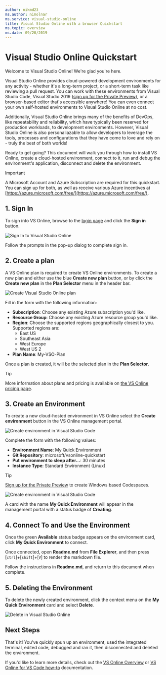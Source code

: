```yaml
---
author: nikmd23
ms.author: nimolnar
ms.service: visual-studio-online
title: Visual Studio Online with a browser Quickstart
ms.topic: overview
ms.date: 09/20/2019
---
```


# Visual Studio Online Quickstart

Welcome to Visual Studio Online! We're glad you're here.

Visual Studio Online provides cloud-powered development environments for any activity - whether it's a long-term project, or a short-term task like reviewing a pull request. You can work with these environments from Visual Studio Code, Visual Studio 2019 ([sign up for the Private Preview](https://aka.ms/vsfutures-signup)), or a browser-based editor that's accessible anywhere! You can even connect your own self-hosted environments to Visual Studio Online at no cost.

Additionally, Visual Studio Online brings many of the benefits of DevOps, like repeatability and reliability, which have typically been reserved for production workloads, to development environments. However, Visual Studio Online is also personaliazable to allow developers to leverage the tools, processes and configurations that they have come to love and rely on - truly the best of both worlds!

Ready to get going? This document will walk you through how to install VS Online, create a cloud-hosted environment, connect to it, run and debug the environment's application, disconnect and delete the environment.

> [!IMPORTANT]
> A Microsoft Account and Azure Subscription are required for this quickstart. You can sign up for both, as well as receive various Azure incentives at [https://azure.microsoft.com/free/](https://azure.microsoft.com/free/).

## 1. Sign In

To sign into VS Online, browse to the [login page](https://online.visualstudio.com/login) and click the **Sign in** button.

![Sign In to Visual Studio Online](../images/sign-in-vso-01.png)

Follow the prompts in the pop-up dialog to complete sign in.

## 2. Create a plan

A VS Online plan is required to create VS Online environments. To create a new plan and either use the blue **Create new plan** button, or by click the **Create new plan** in the **Plan Selector** menu in the header bar.

![Create Visual Studio Online plan](../images/create-plan-vso-01.png)

Fill in the form with the following information:

- **Subscription**: Choose any existing Azure subscription you'd like.
- **Resource Group**: Choose any existing Azure resource group you'd like.
- **Region**: Choose the supported regions geographically closest to you. Supported regions are:
  - East US
  - Southeast Asia
  - West Europe
  - West US 2
- **Plan Name**: My-VSO-Plan

Once a plan is created, it will be the selected plan in the **Plan Selector**. 

> [!TIP]
> More information about plans and pricing is available on [the VS Online pricing page](https://aka.ms/vso-pricing).

## 3. Create an Environment

To create a new cloud-hosted environment in VS Online select the **Create environment** button in the VS Online management portal.

![Create environment in Visual Studio Code](../images/create-env-vso-01.png)

Complete the form with the following values:

- **Environment Name**: My Quick Environment
- **Git Repository**: microsoft/vsonline-quickstart
- **Put environment to sleep after...**: 30 minutes
- **Instance Type**: Standard Environment (Linux)

> [!TIP]
> [Sign up for the Private Preview](http://aka.ms/vsfutures-signup) to create Windows based Codespaces.

![Create environment in Visual Studio Code](../images/create-quickstart-vso-02.png)

A card with the name **My Quick Environment** will appear in the management portal with a status badge of **Creating**.

## 4. Connect To and Use the Environment

Once the green **Available** status badge appears on the environment card, click **My Quick Environment** to connect.

Once connected, open **Readme.md** from **File Explorer**, and then press [`ctrl`]+[`shift`]+[`V`] to render the markdown file.

Follow the instructions in **Readme.md**, and return to this document when complete.

## 5. Deleting the Environment
To delete the newly created environment, click the context menu on the **My Quick Environment** card and select **Delete**.

![Delete in Visual Studio Online](../images/delete-env-vso-01.png)

## Next Steps

That's it! You've quickly spun up an environment, used the integrated terminal, edited code, debugged and ran it, then disconnected and deleted the environment.

If you'd like to learn more details, check out the [VS Online Overview](../overview/what-is-vsonline.md) or [VS Online for VS Code how-to](../how-to/vscode.md) documentation.
